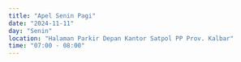 ```yaml
---
title: "Apel Senin Pagi"
date: "2024-11-11"
day: "Senin"
location: "Halaman Parkir Depan Kantor Satpol PP Prov. Kalbar"
time: "07:00 - 08:00"
---
```

